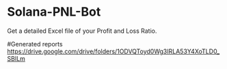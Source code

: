 # Solana-PNL-Bot
Get  a detailed Excel file of your Profit and Loss Ratio.  

#Generated reports 
https://drive.google.com/drive/folders/1ODVQToyd0Wg3IRLA53Y4XoTLD0_SBILm
